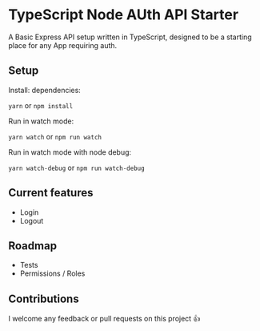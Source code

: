 # TypeScript Node AUth API Starter

A Basic Express API setup written in TypeScript, designed to be a starting place for any App requiring auth. 

## Setup

Install: dependencies:

`yarn` or `npm install`

Run in watch mode:

`yarn watch` or `npm run watch`

Run in watch mode with node debug:

`yarn watch-debug` or `npm run watch-debug`


## Current features
- Login
- Logout


## Roadmap
- Tests
- Permissions / Roles

## Contributions 
I welcome any feedback or pull requests on this project 👍 